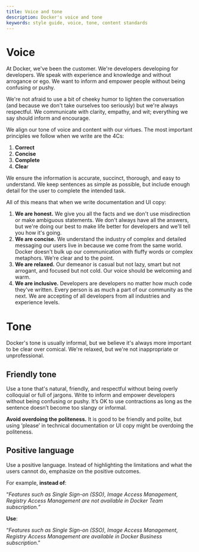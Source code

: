 ```yaml
---
title: Voice and tone
description: Docker's voice and tone
keywords: style guide, voice, tone, content standards
--- 
```


# Voice

At Docker, we've been the customer. We're developers developing for developers. We speak with experience and knowledge and without arrogance or ego. We want to inform and empower people without being confusing or pushy. 

We're not afraid to use a bit of cheeky humor to lighten the conversation (and because we don't take ourselves too seriously) but we're always respectful. We communicate with clarity, empathy, and wit; everything we say should inform and encourage.

We align our tone of voice and content with our virtues. The most important principles we follow when we write are the 4Cs:

1. **Correct**
2. **Concise**
3. **Complete**
4. **Clea**r

We ensure the information is accurate, succinct, thorough, and easy to understand. We keep sentences as simple as possible, but include enough detail for the user to complete the intended task.

All of this means that when we write documentation and UI copy:

1. **We are honest.** We give you all the facts and we don't use misdirection or make ambiguous statements. We don't always have all the answers, but we're doing our best to make life better for developers and we'll tell you how it's going. 
2. **We are concise.** We understand the industry of complex and detailed messaging our users live in because we come from the same world. Docker doesn't bulk up our communication with fluffy words or complex metaphors. We're clear and to the point. 
3. **We are relaxed.** Our demeanor is casual but not lazy, smart but not arrogant, and focused but not cold. Our voice should be welcoming and warm. 
4. **We are inclusive.** Developers are developers no matter how much code they've written. Every person is as much a part of our community as the next. We are accepting of all developers from all industries and experience levels. 

# Tone

Docker's tone is usually informal, but we believe it's always more important to be clear over comical. We're relaxed, but we're not inappropriate or unprofessional. 

## Friendly tone

Use a tone that's natural, friendly, and respectful without being overly colloquial or full of jargons. Write to inform and empower developers without being confusing or pushy. It’s OK to use contractions as long as the sentence doesn’t become too slangy or informal.

**Avoid overdoing the politeness.** It is good to be friendly and polite, but using ‘please’ in technical documentation or UI copy might be overdoing the politeness.

## Positive language

Use a positive language. Instead of highlighting the limitations and what the users cannot do, emphasize on the positive outcomes.

For example, **instead of**:

“*Features such as Single Sign-on (SSO), Image Access Management, Registry Access Management are not available in Docker Team subscription.”*

**Use**:

“*Features such as Single Sign-on (SSO), Image Access Management, Registry Access Management are  available in Docker Business subscription*.”
